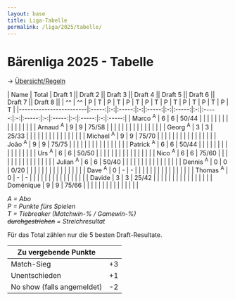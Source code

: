 ```yaml
---
layout: base
title: Liga-Tabelle
permalink: /liga/2025/tabelle/
---
```


# Bärenliga 2025 - Tabelle

→ [Übersicht/Regeln](/liga/uebersicht)

| Name                   | Total | Draft 1   || Draft 2  || Draft 3  || Draft 4  || Draft 5  || Draft 6  || Draft 7  || Draft 8 ||
| ^^                     | ^^    | P | T     | P | T     | P | T     | P | T     | P | T     | P | T     | P | T     | P | T     |
|------------------------|:-----:|:-:|:-----:|:-:|:-----:|:-:|:-----:|:-:|:-----:|:-:|:-----:|:-:|:-----:|:-:|:-----:|:-:|:-----:|
| Marco <sup>A</sup>     | 6     | 6 | 50/44 |   |       |   |       |   |       |   |       |   |       |   |       |   |       |
| Arnaud <sup>A</sup>    | 9     | 9 | 75/58 |   |       |   |       |   |       |   |       |   |       |   |       |   |       |
| Georg <sup>A</sup>     | 3     | 3 | 25/33 |   |       |   |       |   |       |   |       |   |       |   |       |   |       |
| Michael <sup>A</sup>   | 9     | 9 | 75/70 |   |       |   |       |   |       |   |       |   |       |   |       |   |       |
| João <sup>A</sup>      | 9     | 9 | 75/75 |   |       |   |       |   |       |   |       |   |       |   |       |   |       |
| Patrick <sup>A</sup>   | 6     | 6 | 50/44 |   |       |   |       |   |       |   |       |   |       |   |       |   |       |
| Urs <sup>A</sup>       | 6     | 6 | 50/50 |   |       |   |       |   |       |   |       |   |       |   |       |   |       |
| Nico <sup>A</sup>      | 6     | 6 | 75/60 |   |       |   |       |   |       |   |       |   |       |   |       |   |       |
| Julian <sup>A</sup>    | 6     | 6 | 50/40 |   |       |   |       |   |       |   |       |   |       |   |       |   |       |
| Dennis <sup>A</sup>    | 0     | 0 | 0/20  |   |       |   |       |   |       |   |       |   |       |   |       |   |       |
| Dave <sup>A</sup>      | 0     | - | -     |   |       |   |       |   |       |   |       |   |       |   |       |   |       |
| Thomas <sup>A</sup>    | 0     | - | -     |   |       |   |       |   |       |   |       |   |       |   |       |   |       |
| Davide                 | 3     | 3 | 25/42 |   |       |   |       |   |       |   |       |   |       |   |       |   |       |
| Doménique              | 9     | 9 | 75/66 |   |       |   |       |   |       |   |       |   |       |   |       |   |       |

_A = Abo_\
_P = Punkte fürs Spielen_\
_T = Tiebreaker (Matchwin-% / Gamewin-%)_\
_~~durchgestrichen~~ = Streichresultat_

Für das Total zählen nur die 5 besten Draft-Resultate.

| Zu vergebende Punkte       ||
|----------------------------|----|
| Match-Sieg                 | +3 |
| Unentschieden              | +1 |
| No show (falls angemeldet) | -2 |
